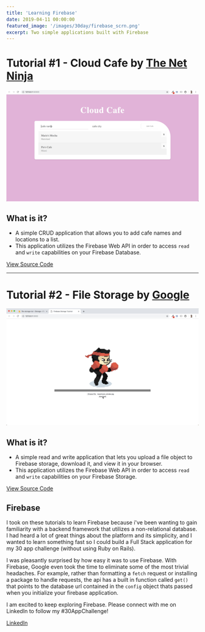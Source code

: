 ```yaml
---
title: 'Learning Firebase'
date: 2019-04-11 00:00:00
featured_image: '/images/30day/firebase_scrn.png'
excerpt: Two simple applications built with Firebase
---
```


# Tutorial #1 - Cloud Cafe by [The Net Ninja](https://www.youtube.com/watch?v=4d-gIPGzmK4)


![](/images/30day/firebase_cafe_scrn.png)

## What is it?

* A simple CRUD application that allows you to add cafe names and locations to a list.
* This application utilizes the Firebase Web API in order to access `read` and `write` capabilities on your Firebase Database.

<a href="https://github.com/vpio/Net-Ninja-Firebase-Tutorial" class="button button--large">View Source Code</a>

---

# Tutorial #2 - File Storage by [Google](https://youtu.be/SpxHVrpfGgU)

![](/images/30day/firebase_scrn.png)

## What is it?

* A simple read and write application that lets you upload a file object to Firebase storage, download it, and view it in your browser.
* This application utilizes the Firebase Web API in order to access `read` and `write` capabilities on your Firebase Storage.

<a href="https://github.com/vpio/Firebase-Storage-Tutorial" class="button button--large">View Source Code</a>

## Firebase

I took on these tutorials to learn Firebase because i've been wanting to gain familiarity with a backend framework that utilizes a non-relational database. I had heard a lot of great things about the platform and its simplicity, and I wanted to learn something fast so I could build a Full Stack application for my 30 app challenge (without using Ruby on Rails).

I was pleasantly surprised by how easy it was to use Firebase. With Firebase, Google even took the time to eliminate some of the most trivial headaches. For example, rather than formatting a `fetch` request or installing a package to handle requests, the api has a built in function called `get()` that points to the database url contained in the `config` object thats passed when you initialize your firebase application.

I am excited to keep exploring Firebase. Please connect with me on LinkedIn to follow my #30AppChallenge!


<a href="https://www.linkedin.com/in/piomolina/" class="button button--large">LinkedIn</a>
